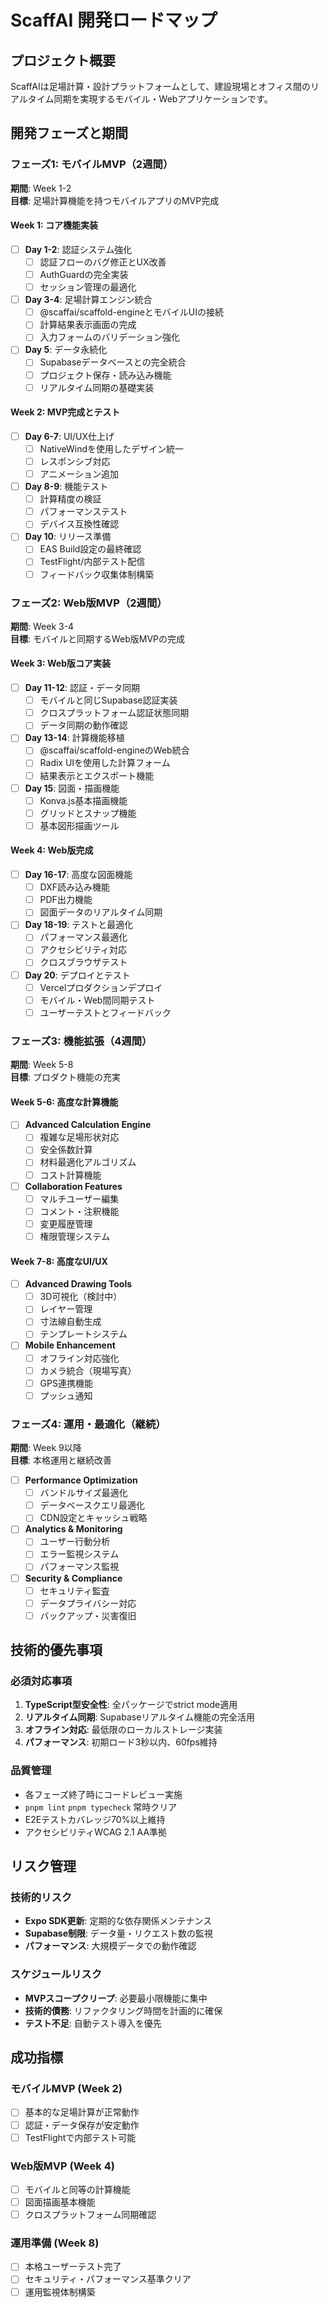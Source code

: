 # ScaffAI 開発ロードマップ

## プロジェクト概要
ScaffAIは足場計算・設計プラットフォームとして、建設現場とオフィス間のリアルタイム同期を実現するモバイル・Webアプリケーションです。

## 開発フェーズと期間

### フェーズ1: モバイルMVP（2週間）
**期間**: Week 1-2  
**目標**: 足場計算機能を持つモバイルアプリのMVP完成

#### Week 1: コア機能実装
- [ ] **Day 1-2**: 認証システム強化
  - [ ] 認証フローのバグ修正とUX改善
  - [ ] AuthGuardの完全実装
  - [ ] セッション管理の最適化
  
- [ ] **Day 3-4**: 足場計算エンジン統合
  - [ ] @scaffai/scaffold-engineとモバイルUIの接続
  - [ ] 計算結果表示画面の完成
  - [ ] 入力フォームのバリデーション強化
  
- [ ] **Day 5**: データ永続化
  - [ ] Supabaseデータベースとの完全統合
  - [ ] プロジェクト保存・読み込み機能
  - [ ] リアルタイム同期の基礎実装

#### Week 2: MVP完成とテスト
- [ ] **Day 6-7**: UI/UX仕上げ
  - [ ] NativeWindを使用したデザイン統一
  - [ ] レスポンシブ対応
  - [ ] アニメーション追加
  
- [ ] **Day 8-9**: 機能テスト
  - [ ] 計算精度の検証
  - [ ] パフォーマンステスト
  - [ ] デバイス互換性確認
  
- [ ] **Day 10**: リリース準備
  - [ ] EAS Build設定の最終確認
  - [ ] TestFlight/内部テスト配信
  - [ ] フィードバック収集体制構築

### フェーズ2: Web版MVP（2週間）
**期間**: Week 3-4  
**目標**: モバイルと同期するWeb版MVPの完成

#### Week 3: Web版コア実装
- [ ] **Day 11-12**: 認証・データ同期
  - [ ] モバイルと同じSupabase認証実装
  - [ ] クロスプラットフォーム認証状態同期
  - [ ] データ同期の動作確認
  
- [ ] **Day 13-14**: 計算機能移植
  - [ ] @scaffai/scaffold-engineのWeb統合
  - [ ] Radix UIを使用した計算フォーム
  - [ ] 結果表示とエクスポート機能
  
- [ ] **Day 15**: 図面・描画機能
  - [ ] Konva.js基本描画機能
  - [ ] グリッドとスナップ機能
  - [ ] 基本図形描画ツール

#### Week 4: Web版完成
- [ ] **Day 16-17**: 高度な図面機能
  - [ ] DXF読み込み機能
  - [ ] PDF出力機能
  - [ ] 図面データのリアルタイム同期
  
- [ ] **Day 18-19**: テストと最適化
  - [ ] パフォーマンス最適化
  - [ ] アクセシビリティ対応
  - [ ] クロスブラウザテスト
  
- [ ] **Day 20**: デプロイとテスト
  - [ ] Vercelプロダクションデプロイ
  - [ ] モバイル・Web間同期テスト
  - [ ] ユーザーテストとフィードバック

### フェーズ3: 機能拡張（4週間）
**期間**: Week 5-8  
**目標**: プロダクト機能の充実

#### Week 5-6: 高度な計算機能
- [ ] **Advanced Calculation Engine**
  - [ ] 複雑な足場形状対応
  - [ ] 安全係数計算
  - [ ] 材料最適化アルゴリズム
  - [ ] コスト計算機能
  
- [ ] **Collaboration Features**
  - [ ] マルチユーザー編集
  - [ ] コメント・注釈機能
  - [ ] 変更履歴管理
  - [ ] 権限管理システム

#### Week 7-8: 高度なUI/UX
- [ ] **Advanced Drawing Tools**
  - [ ] 3D可視化（検討中）
  - [ ] レイヤー管理
  - [ ] 寸法線自動生成
  - [ ] テンプレートシステム
  
- [ ] **Mobile Enhancement**
  - [ ] オフライン対応強化
  - [ ] カメラ統合（現場写真）
  - [ ] GPS連携機能
  - [ ] プッシュ通知

### フェーズ4: 運用・最適化（継続）
**期間**: Week 9以降  
**目標**: 本格運用と継続改善

- [ ] **Performance Optimization**
  - [ ] バンドルサイズ最適化
  - [ ] データベースクエリ最適化
  - [ ] CDN設定とキャッシュ戦略
  
- [ ] **Analytics & Monitoring**
  - [ ] ユーザー行動分析
  - [ ] エラー監視システム
  - [ ] パフォーマンス監視
  
- [ ] **Security & Compliance**
  - [ ] セキュリティ監査
  - [ ] データプライバシー対応
  - [ ] バックアップ・災害復旧

## 技術的優先事項

### 必須対応事項
1. **TypeScript型安全性**: 全パッケージでstrict mode適用
2. **リアルタイム同期**: Supabaseリアルタイム機能の完全活用
3. **オフライン対応**: 最低限のローカルストレージ実装
4. **パフォーマンス**: 初期ロード3秒以内、60fps維持

### 品質管理
- 各フェーズ終了時にコードレビュー実施
- `pnpm lint` `pnpm typecheck` 常時クリア
- E2Eテストカバレッジ70%以上維持
- アクセシビリティWCAG 2.1 AA準拠

## リスク管理

### 技術的リスク
- **Expo SDK更新**: 定期的な依存関係メンテナンス
- **Supabase制限**: データ量・リクエスト数の監視
- **パフォーマンス**: 大規模データでの動作確認

### スケジュールリスク
- **MVPスコープクリープ**: 必要最小限機能に集中
- **技術的債務**: リファクタリング時間を計画的に確保
- **テスト不足**: 自動テスト導入を優先

## 成功指標

### モバイルMVP (Week 2)
- [ ] 基本的な足場計算が正常動作
- [ ] 認証・データ保存が安定動作  
- [ ] TestFlightで内部テスト可能

### Web版MVP (Week 4)  
- [ ] モバイルと同等の計算機能
- [ ] 図面描画基本機能
- [ ] クロスプラットフォーム同期確認

### 運用準備 (Week 8)
- [ ] 本格ユーザーテスト完了
- [ ] セキュリティ・パフォーマンス基準クリア
- [ ] 運用監視体制構築